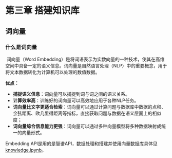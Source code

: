 # 第三章 搭建知识库



## 词向量

### 什么是词向量

​		词向量（Word Embedding）是将词语表示为实数向量的一种技术，使其在高维空间中具备一定的语义信息。词向量是自然语言处理（NLP）中的重要概念，用于将文本数据转化为计算机可以处理的数值数据。

**优点：**

- **捕捉语义信息**：词向量可以捕捉到词与词之间的语义关系。
- **计算效率高**：训练好的词向量可以高效地应用于各种NLP任务。
- **词向量比文字更适合检索**：词向量可以通过计算问题与数据库中数据的点积、余弦距离、欧几里得距离等指标，直接获取问题与数据在语义层面上的相似度；
- **词向量综合信息能力更强**：词向量可以通过多种向量模型将多种数据映射成统一的向量形式。

Embedding API是用的是智谱API，数据处理和搭建并使用向量数据库具体见[knowledge.ipynb](knowledge.ipynb)。

